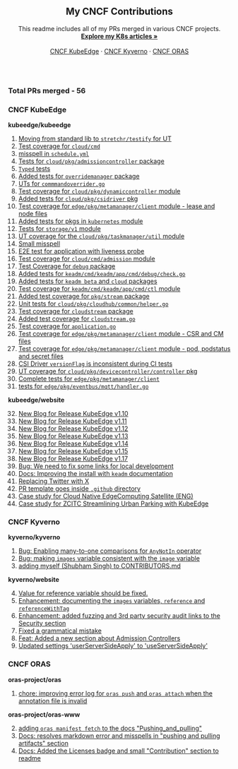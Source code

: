 <div align="center">

  <h2 align="center">My CNCF Contributions</h2>

  <p align="center">
    This readme includes all of my PRs merged in various CNCF projects.
    <br />
    <a href="https://github.com/1Shubham7/Kubernetes-Articles/blob/main/Kubernetes-Articles.md"><strong>Explore my K8s articles »</strong></a>
    <br />
    <br />
    <a href="https://github.com/kubeedge/">CNCF KubeEdge</a>
    ·
    <a href="https://github.com/kyverno/">CNCF Kyverno</a>
    ·
    <a href="https://github.com/oras-project/">CNCF ORAS</a>
  </p>
</div>

<br>
<br>

### Total PRs merged - 56

### CNCF KubeEdge

**kubeedge/kubeedge**

1. [Moving from standard lib to `stretchr/testify` for UT](https://github.com/kubeedge/kubeedge/pull/5837)
2. [Test coverage for `cloud/cmd`](https://github.com/kubeedge/kubeedge/pull/5827)
3. [misspell in `schedule.yml`](https://github.com/kubeedge/kubeedge/pull/5814)
4. [Tests for `cloud/pkg/admissioncontroller` package](https://github.com/kubeedge/kubeedge/pull/5813)
5. [`Typed` tests](https://github.com/kubeedge/kubeedge/pull/5812)
6. [Added tests for `overridemanager` package](https://github.com/kubeedge/kubeedge/pull/5810)
7. [UTs for `commmandoverrider.go`](https://github.com/kubeedge/kubeedge/pull/5809)
8. [Test coverage for `cloud/pkg/dynamiccontroller` module](https://github.com/kubeedge/kubeedge/pull/5803)
9. [Added tests for `cloud/pkg/csidriver` pkg](https://github.com/kubeedge/kubeedge/pull/5795)
10. [Test coverage for `edge/pkg/metamanager/client` module - lease and node files](https://github.com/kubeedge/kubeedge/pull/5780)
11. [Added tests for pkgs in `kubernetes` module](https://github.com/kubeedge/kubeedge/pull/5778)
12. [Tests for `storage/v1` module](https://github.com/kubeedge/kubeedge/pull/5763)
13. [UT coverage for the `cloud/pkg/taskmanager/util` module](https://github.com/kubeedge/kubeedge/pull/5751)
14. [Small misspell](https://github.com/kubeedge/kubeedge/pull/5742)
15. [E2E test for application with liveness probe](https://github.com/kubeedge/kubeedge/pull/5741)
16. [Test coverage for `cloud/cmd/admission` module](https://github.com/kubeedge/kubeedge/pull/5723)
17. [Test Coverage for `debug` package](https://github.com/kubeedge/kubeedge/pull/5708)
18. [Added tests for `keadm/cmd/keadm/app/cmd/debug/check.go`](https://github.com/kubeedge/kubeedge/pull/5700)
19. [Added tests for `keadm beta` and `cloud` packages](https://github.com/kubeedge/kubeedge/pull/5695)
20. [Test coverage for `keadm/cmd/keadm/app/cmd/ctl` module](https://github.com/kubeedge/kubeedge/pull/5693)
21. [Added test coverage for `pkg/stream` package](https://github.com/kubeedge/kubeedge/pull/5690)
22. [Unit tests for `cloud/pkg/cloudhub/common/helper.go`](https://github.com/kubeedge/kubeedge/pull/5687)
23. [Test coverage for `cloudstream` package](https://github.com/kubeedge/kubeedge/pull/5684)
24. [Added test coverage for `cloudstream.go`](https://github.com/kubeedge/kubeedge/pull/5682)
25. [Test coverage for `application.go`](https://github.com/kubeedge/kubeedge/pull/5675)
26. [Test coverage for `edge/pkg/metamanager/client` module - CSR and CM files](https://github.com/kubeedge/kubeedge/pull/5757)
27. [Test coverage for `edge/pkg/metamanager/client` module - pod, podstatus and secret files](https://github.com/kubeedge/kubeedge/pull/5905)
28. [CSI Driver `versionFlag` is inconsistent during CI tests](https://github.com/kubeedge/kubeedge/pull/5928)
29. [UT coverage for `cloud/pkg/devicecontroller/controller` pkg](https://github.com/kubeedge/kubeedge/pull/5970)
30. [Complete tests for `edge/pkg/metamanager/client`](https://github.com/kubeedge/kubeedge/pull/5926)
31. [tests for `edge/pkg/eventbus/mqtt/handler.go`](https://github.com/kubeedge/kubeedge/pull/6021)

**kubeedge/website**

32. [New Blog for Release KubeEdge v1.10](https://github.com/kubeedge/website/pull/535)
33. [New Blog for Release KubeEdge v1.11](https://github.com/kubeedge/website/pull/538)
34. [New Blog for Release KubeEdge v1.12](https://github.com/kubeedge/website/pull/539)
35. [New Blog for Release KubeEdge v1.13](https://github.com/kubeedge/website/pull/542)
36. [New Blog for Release KubeEdge v1.14](https://github.com/kubeedge/website/pull/541)
37. [New Blog for Release KubeEdge v1.15](https://github.com/kubeedge/website/pull/579)
38. [New Blog for Release KubeEdge v1.17](https://github.com/kubeedge/website/pull/534)
39. [Bug: We need to fix some links for local development](https://github.com/kubeedge/website/pull/567)
40. [Docs: Improving the install with `keadm` documentation](https://github.com/kubeedge/website/pull/544)
41. [Replacing Twitter with X](https://github.com/kubeedge/website/pull/543)
42. [PR template goes inside `.github` directory](https://github.com/kubeedge/website/pull/537)
43. [Case study for Cloud Native EdgeComputing Satellite (ENG)](https://github.com/kubeedge/website/pull/655)
44. [Case study for ZCITC Streamlining Urban Parking with KubeEdge](https://github.com/kubeedge/website/pull/659)
    

### CNCF Kyverno

**kyverno/kyverno**

1. [Bug: Enabling many-to-one comparisons for `AnyNotIn` operator](https://github.com/kyverno/kyverno/pull/9462)
2. [Bug: making `images` variable consistent with the `image` variable](https://github.com/kyverno/kyverno/pull/9147)
3. [adding myself (Shubham Singh) to CONTRIBUTORS.md](https://github.com/kyverno/kyverno/pull/10149)

**kyverno/website**

4. [Value for reference variable should be fixed.](https://github.com/kyverno/website/pull/1176)
5. [Enhancement: documenting the `images` variables, `reference` and `referenceWithTag`](https://github.com/kyverno/website/pull/1162)
6. [Enhancement: added fuzzing and 3rd party security audit links to the Security section](https://github.com/kyverno/website/pull/1111)
7. [Fixed a grammatical mistake](https://github.com/kyverno/website/pull/1108)
8. [Feat: Added a new section about Admission Controllers](https://github.com/kyverno/website/pull/1086)
9. [Updated settings 'userServerSideApply' to 'useServerSideApply'](https://github.com/kyverno/website/pull/1085)

### CNCF ORAS

**oras-project/oras**

1. [chore: improving error log for `oras push` and `oras attach` when the annotation file is invalid](https://github.com/oras-project/oras/pull/1026)

**oras-project/oras-www**

2. [adding `oras manifest fetch` to the docs "Pushing_and_pulling"](https://github.com/oras-project/oras-www/pull/241)
3. [Docs: resolves markdown error and misspells in "pushing and pulling artifacts" section](https://github.com/oras-project/oras-www/pull/230)
4. [Docs: Added the Licenses badge and small "Contribution" section to readme](https://github.com/oras-project/oras-www/pull/214)
